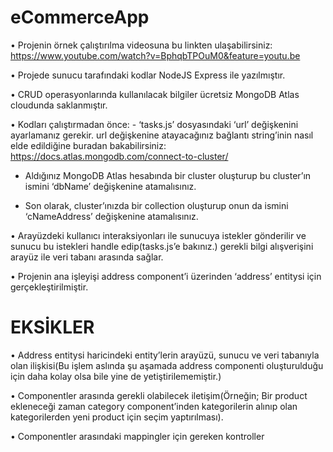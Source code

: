 # eCommerceApp
•	Projenin örnek çalıştırılma videosuna bu linkten ulaşabilirsiniz: https://www.youtube.com/watch?v=BphqbTPOuM0&feature=youtu.be 

•	Projede sunucu tarafındaki kodlar NodeJS Express ile yazılmıştır.

•	CRUD operasyonlarında kullanılacak bilgiler ücretsiz MongoDB Atlas cloudunda saklanmıştır.

•	Kodları çalıştırmadan önce:
	-	‘tasks.js’ dosyasındaki ‘url’ değişkenini ayarlamanız gerekir. url değişkenine atayacağınız bağlantı string’inin nasıl elde edildiğine buradan bakabilirsiniz: https://docs.atlas.mongodb.com/connect-to-cluster/ 

  -	Aldığınız MongoDB Atlas hesabında bir cluster oluşturup bu cluster’ın ismini ‘dbName’ değişkenine atamalısınız.
	
  -	Son olarak, cluster’ınızda bir collection oluşturup onun da ismini ‘cNameAddress’ değişkenine atamalısınız.

•	Arayüzdeki kullanıcı interaksiyonları ile sunucuya istekler gönderilir ve sunucu bu istekleri handle edip(tasks.js’e bakınız.) gerekli bilgi alışverişini arayüz ile veri tabanı arasında sağlar.

•	Projenin ana işleyişi address component’i üzerinden ‘address’ entitysi için gerçekleştirilmiştir.

# EKSİKLER
•	Address entitysi haricindeki entity’lerin arayüzü, sunucu ve veri tabanıyla olan ilişkisi(Bu işlem aslında şu aşamada address componenti oluşturulduğu için daha kolay olsa bile yine de yetiştirilememiştir.)

•	Componentler arasında gerekli olabilecek iletişim(Örneğin; Bir product ekleneceği zaman category component’inden kategorilerin alınıp olan kategorilerden yeni product için seçim yaptırılması).

•	Componentler arasındaki mappingler için gereken kontroller
